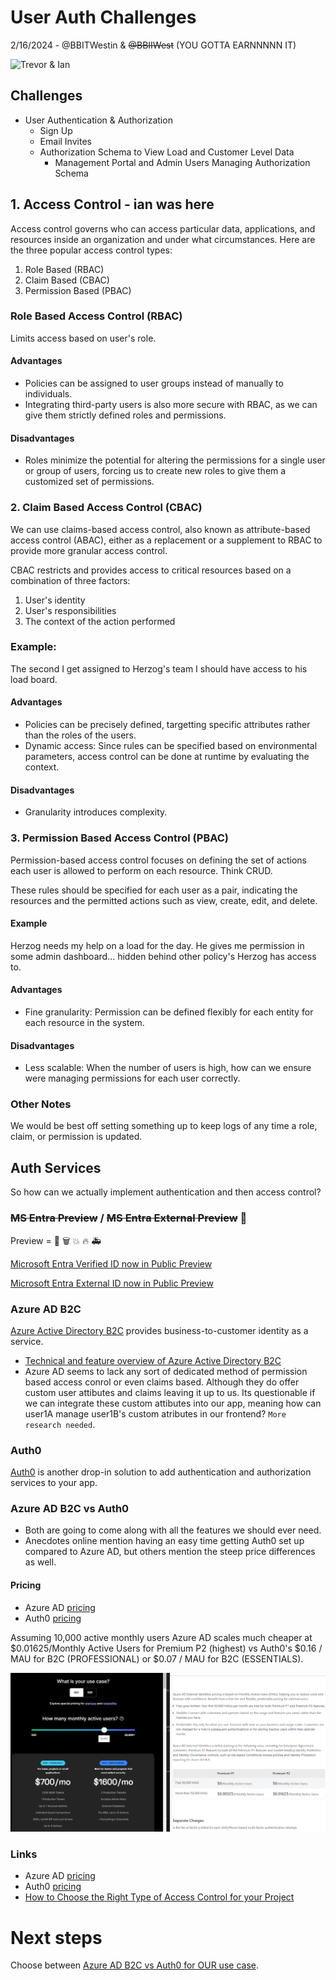 # User Auth Challenges

2/16/2024 - @BBITWestin & ~~@BBIIWest~~ (YOU GOTTA EARNNNNN IT)

![Trevor & Ian](https://media.giphy.com/media/v1.Y2lkPTc5MGI3NjExYnVuM3gxcGMyb3NzamZ3bjR1ZjlkeGd2ZnQzMjJ6ODZyeHB2amRoNiZlcD12MV9naWZzX3NlYXJjaCZjdD1n/4uUnISbiiBAHmwHi4d/giphy.gif)

## Challenges

- User Authentication & Authorization
  - Sign Up
  - Email Invites
  - Authorization Schema to View Load and Customer Level Data
    - Management Portal and Admin Users Managing Authorization Schema

## 1. Access Control - ian was here

Access control governs who can access particular data, applications, and resources inside an organization and under what circumstances. Here are the three popular access control types:

1. Role Based (RBAC)
2. Claim Based (CBAC)
3. Permission Based (PBAC)

### Role Based Access Control (RBAC)

Limits access based on user's role.

#### Advantages

- Policies can be assigned to user groups instead of manually to individuals.
- Integrating third-party users is also more secure with RBAC, as we can give them strictly defined roles and permissions.

#### Disadvantages

- Roles minimize the potential for altering the permissions for a single user or group of users, forcing us to create new roles to give them a customized set of permissions.

### 2. Claim Based Access Control (CBAC)

We can use claims-based access control, also known as attribute-based access control (ABAC), either as a replacement or a supplement to RBAC to provide more granular access control.

CBAC restricts and provides access to critical resources based on a combination of three factors:

1. User's identity
2. User's responsibilities
3. The context of the action performed

### Example:

The second I get assigned to Herzog's team I should have access to his load board.

#### Advantages

- Policies can be precisely defined, targetting specific attributes rather than the roles of the users.
- Dynamic access: Since rules can be specified based on environmental parameters, access control can be done at runtime by evaluating the context.

#### Disadvantages

- Granularity introduces complexity.

### 3. Permission Based Access Control (PBAC)

Permission-based access control focuses on defining the set of actions each user is allowed to perform on each resource. Think CRUD.

These rules should be specified for each user as a pair, indicating the resources and the permitted actions such as view, create, edit, and delete.

#### Example

Herzog needs my help on a load for the day. He gives me permission in some admin dashboard... hidden behind other policy's Herzog has access to.

#### Advantages

- Fine granularity: Permission can be defined flexibly for each entity for each resource in the system.

#### Disadvantages

- Less scalable: When the number of users is high, how can we ensure were managing permissions for each user correctly.

### Other Notes

We would be best off setting something up to keep logs of any time a role, claim, or permission is updated.

## Auth Services

So how can we actually implement authentication and then access control?

### ~~MS Entra Preview~~ / ~~MS Entra External Preview~~ :bricks:

Preview = :shit: :wastebasket: :boom: :fire: :ambulance:

[Microsoft Entra Verified ID now in Public Preview](https://www.microsoft.com/en-us/security/business/solutions/decentralized-identity)

[Microsoft Entra External ID now in Public Preview](https://www.microsoft.com/en-us/security/business/identity-access/microsoft-entra-external-id)

### Azure AD B2C

[Azure Active Directory B2C](https://learn.microsoft.com/en-us/azure/active-directory-b2c/overview) provides business-to-customer identity as a service.

- [Technical and feature overview of Azure Active Directory B2C](https://learn.microsoft.com/en-us/azure/active-directory-b2c/technical-overview)
- Azure AD seems to lack any sort of dedicated method of permission based access conrol or even claims based. Although they do offer custom user attibutes and claims leaving it up to us. Its questionable if we can integrate these custom attibutes into our app, meaning how can user1A manage user1B's custom atributes in our frontend? `More research needed`.

### Auth0

[Auth0](https://auth0.com/docs/get-started/auth0-overview) is another drop-in solution to add authentication and authorization services to your app.

### Azure AD B2C vs Auth0

- Both are going to come along with all the features we should ever need.
- Anecdotes online mention having an easy time getting Auth0 set up compared to Azure AD, but others mention the steep price differences as well.

#### Pricing

- Azure AD [pricing](https://azure.microsoft.com/en-us/pricing/details/active-directory-external-identities/)
- Auth0 [pricing](https://auth0.com/pricing)

Assuming 10,000 active monthly users Azure AD scales much cheaper at $0.01625/Monthly Active Users for Premium P2 (highest) vs Auth0's $0.16 / MAU for B2C (PROFESSIONAL) or $0.07 / MAU for B2C (ESSENTIALS).

![alt text](./images/Azure_Auth0_Pricing.png)

### Links

- Azure AD [pricing](https://azure.microsoft.com/en-us/pricing/details/active-directory-external-identities/)
- Auth0 [pricing](https://auth0.com/pricing)
- [How to Choose the Right Type of Access Control for your Project](https://amplication.com/blog/choosing-between-role-based-vs-claims-based-vs-permission-based-access-control-mechanism)

# Next steps

Choose between [Azure AD B2C vs Auth0 for OUR use case](https://github.com/BBITWestin/My-Docs/blob/main/Auth%2BPipelines/Authorization_Schema.md).
